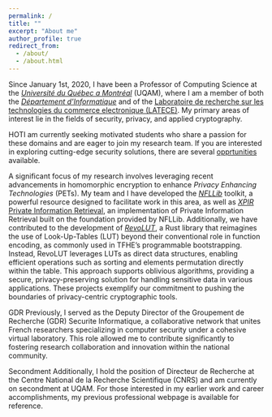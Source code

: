 ```yaml
---
permalink: /
title: ""
excerpt: "About me"
author_profile: true
redirect_from: 
  - /about/
  - /about.html
---
```


<!-- <span class="badge badge-pill badge-primary">Primary</span>
<span class="badge badge-pill badge-success">Success</span> -->

<!-- Since January 1st 2020, I am a _Professeur_ of Computing Science at [_Université du Québec a Montréal_](https://uqam.ca/) (UQAM), member of the [_Département d'Informatique_](https://info.uqam.ca/) and of the [_LATECE_](https://latece.uqam.ca). I'm interested in security, privacy and applied cryptography.

<span class="badge badge-pill badge-danger">HOT</span> I have several [open positions](positions) for students interested in those fields.

An important part of my research is concerned with exploiting the latest developments of homomorphic encryption in order to provide better _Privacy Enhancing Technologies_. For example, we developped the [_NFLLib_](https://github.com/quarkslab/NFLlib) toolkit and [_XPIR_ Private Information Retrieval](https://github.com/XPIR-team/XPIR) on top of it.

<span class="badge badge-pill badge-primary">GDR</span> I was deputy director of the [Groupement de Recherche (GDR) Sécurité Informatique](https://gdr-securite.irisa.fr) which hosts all french researchers on Computer Security under a common virtual laboratory.

<span class="badge badge-pill badge-warning">Secondment</span> I am a _Directeur de Recherche_ [_CNRS_](https://cnrs.fr) on secondment. You can find my previous professional webpage [here](https://homepages.laas.fr/mkilliji). -->

Since January 1st, 2020, I have been a Professor of Computing Science at the [_Université du Québec a Montréal_](https://uqam.ca/) (UQAM), where I am a member of both the [_Département d'Informatique_](https://info.uqam.ca/) and of the [Laboratoire de recherche sur les technologies du commerce electronique  (LATECE)](https://latece.uqam.ca). My primary areas of interest lie in the fields of security, privacy, and applied cryptography.

<span class="badge badge-pill badge-danger">HOT</span>I am currently seeking motivated students who share a passion for these domains and are eager to join my research team. If you are interested in exploring cutting-edge security solutions, there are several [opprtunities](positions) available.

A significant focus of my research involves leveraging recent advancements in homomorphic encryption to enhance _Privacy Enhancing Technologies_ (PETs). My team and I have developed the [_NFLLib_](https://github.com/quarkslab/NFLlib) toolkit, a powerful resource designed to facilitate work in this area, as well as [_XPIR_ Private Information Retrieval](https://github.com/XPIR-team/XPIR), an implementation of Private Information Retrieval built on the foundation provided by NFLLib. Additionally, we have contributed to the development of [_RevoLUT_](https://github.com/sofianeazogagh/revoLUT), a Rust library that reimagines the use of Look-Up-Tables (LUT) beyond their conventional role in function encoding, as commonly used in TFHE’s programmable bootstrapping. Instead, RevoLUT leverages LUTs as direct data structures, enabling efficient operations such as sorting and elements permutation directly within the table. This approach supports oblivious algorithms, providing a secure, privacy-preserving solution for handling sensitive data in various applications. These projects exemplify our commitment to pushing the boundaries of privacy-centric cryptographic tools.

<span class="badge badge-pill badge-primary">GDR</span> Previously, I served as the Deputy Director of the Groupement de Recherche (GDR) Securite Informatique, a collaborative network that unites French researchers specializing in computer security under a cohesive virtual laboratory. This role allowed me to contribute significantly to fostering research collaboration and innovation within the national community.

<span class="badge badge-pill badge-warning">Secondment</span> Additionally, I hold the position of Directeur de Recherche at the Centre National de la Recherche Scientifique (CNRS) and am currently on secondment at UQAM. For those interested in my earlier work and career accomplishments, my previous professional webpage is available for reference.
